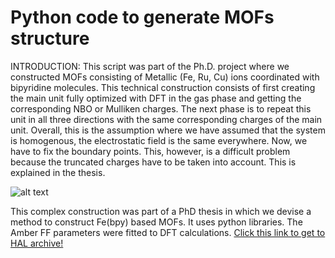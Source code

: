 # Python code to generate MOFs structure

INTRODUCTION: This script was part of the Ph.D. project where we
constructed MOFs consisting of Metallic (Fe, Ru, Cu) ions coordinated 
with bipyridine molecules. This technical construction consists of 
first creating the main unit fully optimized with DFT in the gas phase 
and getting the corresponding NBO or Mulliken charges. The next phase 
is to repeat this unit in all three directions with the same corresponding 
charges of the main unit. Overall, this is the assumption where we have
assumed that the system is homogenous, the electrostatic field is the same 
everywhere. Now, we have to fix the boundary points. This, however, is a 
difficult problem because the truncated charges have to be taken into account. 
This is explained in the thesis. 

![alt text](https://user-images.githubusercontent.com/7361722/71469992-1d33cd80-27cb-11ea-9a45-2b2552446ce3.png)

This complex construction was part of a PhD thesis in which we devise a method to construct Fe(bpy) based MOFs. It uses python libraries. The Amber FF parameters were fitted to DFT calculations. [Click this link to get to HAL archive!](https://hal.archives-ouvertes.fr/tel-02058650)
